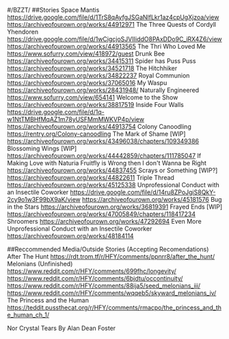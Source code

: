 #/BZZT/
##Stories
Space Mantis
https://drive.google.com/file/d/1TrS8qAyfgJSGaNlfLkr1az4cpUgXjzoa/view
https://archiveofourown.org/works/44912971
The Three Quests of Cordyll Yhendoren
https://drive.google.com/file/d/1wCigcjoSJVIIiddO8PAxDDo9C_iRX4Z6/view
https://archiveofourown.org/works/44913565
The Thri Who Loved Me
https://www.sofurry.com/view/418972/guest
Drunk Bee
https://archiveofourown.org/works/34415311
Spider has Puss Puss
https://archiveofourown.org/works/34521718
The Hitchhiker
https://archiveofourown.org/works/34822237
Royal Communion
https://archiveofourown.org/works/37065016
My Waspu
https://archiveofourown.org/works/28431948/
Naturally Engineered
https://www.sofurry.com/view/654141
Welcome to the Show
https://archiveofourown.org/works/38817519
Inside Four Walls
https://drive.google.com/file/d/1q-w1NtTMBHfMqAZ1m78yUSFMmMWKVP4p/view
https://archiveofourown.org/works/44913754
Colony Canoodling
https://rentry.org/Colony-canoodling
The Mark of Shame [WIP]
https://archiveofourown.org/works/43496038/chapters/109349386
Blossoming Wings [WIP]
https://archiveofourown.org/works/44442859/chapters/111785047
If Making Love with Naturia Fruitfly is Wrong then I don't Wanna be Right
https://archiveofourown.org/works/44837455
Scrays or Something [WIP?]
https://archiveofourown.org/works/44822611
Triple Thread
https://archiveofourown.org/works/45125338
Unprofessional Conduct with an Insectile Coworker
https://drive.google.com/file/d/14ru8ZPoJgiS8QkY-2cy9o1w3F99bX9aK/view
https://archiveofourown.org/works/45181576
Bug in the Stars
https://archiveofourown.org/works/36819391
Frayed Ends [WIP]
https://archiveofourown.org/works/47005849/chapters/118417234
Shroomers
https://archiveofourown.org/works/47292694
Even More Unprofessional Conduct with an Insectile Coworker
https://archiveofourown.org/works/48184114

##Reccommended Media/Outside Stories (Accepting Recomendations)
After The Hunt
https://rdt.trom.tf/r/HFY/comments/ppnrr8/after_the_hunt/
Melonians (Unfinished)
https://www.reddit.com/r/HFY/comments/699fhc/longevity/
https://www.reddit.com/r/HFY/comments/6bjdtu/occontinuity/
https://www.reddit.com/r/HFY/comments/88ija5/seed_melonians_iii/
https://www.reddit.com/r/HFY/comments/wqqeb5/skyward_melonians_iv/
The Princess and the Human
https://teddit.pussthecat.org/r/HFY/comments/rmacpo/the_princess_and_the_human_ch_1/

Nor Crystal Tears By Alan Dean Foster